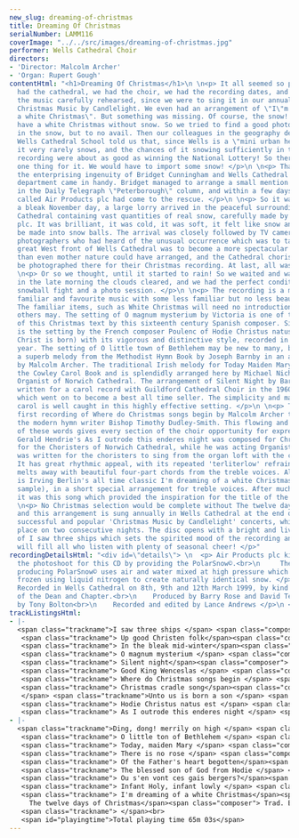 ```yaml
---
new_slug: dreaming-of-christmas
title: Dreaming Of Christmas
serialNumber: LAMM116
coverImage: "../../src/images/dreaming-of-christmas.jpg"
performer: Wells Cathedral Choir
directors:
- 'Director: Malcolm Archer'
- 'Organ: Rupert Gough'
contentHtml: "<h1>Dreaming Of Christmas</h1>\n \n<p> It all seemed so perfect. We
  had the cathedral, we had the choir, we had the recording dates, and we had all
  the music carefully rehearsed, since we were to sing it in our annual concert of
  Christmas Music by Candlelight. We even had an arrangement of \"I\"m dreaming of
  a white Christmas\". But something was missing. Of course, the snow! You can\"t
  have a white Christmas without snow. So we tried to find a good photo of the Cathedral
  in the snow, but to no avail. Then our colleagues in the geography department at
  Wells Cathedral School told us that, since Wells is a \"mini urban heat island\"
  it very rarely snows, and the chances of it snowing sufficiently in time for our
  recording were about as good as winning the National Lottery! So there was only
  one thing for it. We would have to import some snow! </p>\n \n<p> That was where
  the enterprising ingenuity of Bridget Cunningham and Wells Cathedral School marketing
  department came in handy. Bridget managed to arrange a small mention of our dilemma
  in the Daily Telegraph \"Peterborough\" column, and within a few days a company
  called Air Products plc had come to the rescue. </p>\n \n<p> So it was, that on
  a bleak November day, a large lorry arrived in the peaceful surroundings of Wells
  Cathedral containing vast quantities of real snow, carefully made by Air Products
  plc. It was brilliant, it was cold, it was soft, it felt like snow and could also
  be made into snow balls. The arrival was closely followed by TV cameras and news
  photographers who had heard of the unusual occurrence which was to take place. The
  great West front of Wells Cathedral was to become a more spectacular snow scene
  than even mother nature could have arranged, and the Cathedral choristers would
  be photographed there for their Christmas recording. At last, all was perfect. </p>\n
  \n<p> Or so we thought, until it started to rain! So we waited and waited, and finally,
  in the late morning the clouds cleared, and we had the perfect conditions for a
  snowball fight and a photo session. </p>\n \n<p> The recording is a mixture of some
  familiar and favourite music with some less familiar but no less beautiful items.
  The familiar items, such as White Christmas will need no introduction, but some
  others may. The setting of O magnum mysterium by Victoria is one of the finest settings
  of this Christmas text by this sixteenth century Spanish composer. Similarly fine
  is the setting by the French composer Poulenc of Hodie Christus natus est (Today,
  Christ is born) with its vigorous and distinctive style, recorded in his centenary
  year. The setting of O little town of Bethlehem may be new to many, but it uses
  a superb melody from the Methodist Hymn Book by Joseph Barnby in an arrangement
  by Malcolm Archer. The traditional Irish melody for Today Maiden Mary comes from
  the Cowley Carol Book and is splendidly arranged here by Michael Nicholas, formerly
  Organist of Norwich Cathedral. The arrangement of Silent Night by Barry Rose was
  written for a carol record with Guildford Cathedral Choir in the 1960's, a record
  which went on to become a best all time seller. The simplicity and magic of this
  carol is well caught in this highly effective setting. </p>\n \n<p> This is the
  first recording of Where do Christmas songs begin by Malcolm Archer to a text by
  the modern hymn writer Bishop Timothy Dudley-Smith. This flowing and lyrical setting
  of these words gives every section of the choir opportunity for expressive singing.
  Gerald Hendrie's As I outrode this enderes night was composed for Christmas 1962
  for the Choristers of Norwich Cathedral, while he was acting Organist there. It
  was written for the choristers to sing from the organ loft with the composer accompanying.
  It has great rhythmic appeal, with its repeated 'terliterlow' refrain and the ending
  melts away with beautiful four-part chords from the treble voices. Also included
  is Irving Berlin's all time classic I'm dreaming of a white Christmas (RealAudio
  sample), in a short special arrangement for treble voices. After much soul searching
  it was this song which provided the inspiration for the title of the disc. </p>\n
  \n<p> No Christmas selection would be complete without The twelve days of Christmas,
  and this arrangement is sung annually in Wells Cathedral at the end of the highly
  successful and popular 'Christmas Music by Candlelight' concerts, which now take
  place on two consecutive nights. The disc opens with a bright and lively setting
  of I saw three ships which sets the spirited mood of the recording and hopefully
  will fill all who listen with plenty of seasonal cheer! </p>"
recordingDetailsHtml: "<div id=\"details\"> \n  <p> Air Products plc kindly sponsored
  the photoshoot for this CD by providing the PolarSnow©.<br>\n     The process for
  producing PolarSnow© uses air and water mixed at high pressure which is then rapidly
  frozen using liquid nitrogen to create naturally identical snow. </p>\n \n  <p>
  Recorded in Wells Cathedral on 8th, 9th and 12th March 1999, by kind permission
  of the Dean and Chapter.<br>\n    Produced by Barry Rose and David Terry<br>\n    Photograph
  by Tony Bolton<br>\n    Recorded and edited by Lance Andrews </p>\n </div>"
trackListingsHtml:
- |-
  <span class="trackname">I saw three ships </span> <span class="composer"> Trad English, arr. Malcolm Archer</span><br>
   <span class="trackname"> Up good Christen folk</span><span class="composer"> from Piae Cantiones text and arr. G.R. Woodward </span><br>
   <span class="trackname"> In the bleak mid-winter</span><span class="composer"> Harold Darke </span><br>
   <span class="trackname"> O magnum mysterium </span> <span class="composer">Tomas Luis de Victoria</span><br>
   <span class="trackname"> Silent night</span><span class="composer"> Franz Gruber, arr. Barry Rose</span><br>
   <span class="trackname"> Good King Wenceslas </span> <span class="composer">from Piae Cantiones arr. Reginald Jaques</span><br>
   <span class="trackname"> Where do Christmas songs begin </span> <span class="composer">Malcolm Archer</span><br>
   <span class="trackname"> Christmas cradle song</span><span class="composer"> Alfred Hollins<br>
   </span> <span class="trackname">Unto us is born a son </span> <span class="composer">from Piae Cantiones arr. David Willcocks</span><br>
   <span class="trackname"> Hodie Christus natus est </span> <span class="composer">Francis Poulenc</span><br>
   <span class="trackname"> As I outrode this enderes night </span> <span class="composer">Gerald Hendrie</span>
- |-
  <span class="trackname">Ding, dong! merrily on high </span> <span class="composer"> 16c French, arr. David WillcockS</span><br>
   <span class="trackname"> O little ton of Bethlehem </span> <span class="composer">Joseph Barnby, arr. Malcolm Archer</span><br>
   <span class="trackname"> Today, maiden Mary </span> <span class="composer">Trad Irish, arr. Michael Nicholas</span><br>
   <span class="trackname"> There is no rose </span> <span class="composer">15c English, ed. John Stevens</span><br>
   <span class="trackname"> Of the Father's heart begotten</span><span class="composer"> from Piae Cantiones arr. David Willcocks</span><br>
   <span class="trackname"> The blessed son of God from Hodie </span> <span class="composer">Ralph Vaughan Williams </span><br>
   <span class="trackname"> Ou s'en vont ces gais bergers?</span><span class="composer"> Claude Balbastre</span><br>
   <span class="trackname"> Infant Holy, infant lowly </span> <span class="composer">Polish, arr. David Willcocks</span><br>
   <span class="trackname"> I'm dreaming of a white Christmas</span><span class="composer"> Irving Berlin, arr. Malcolm Archer</span><span class="trackname"><br>
     The twelve days of Christmas</span><span class="composer"> Trad. English, arr. Malcolm Archer </span><br>
   <span class="trackname"> </span><br>
   <span id="playingtime">Total playing time 65m 03s</span>
---
```


